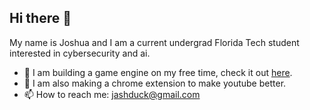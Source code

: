 ## Hi there 👋

My name is Joshua and I am a current undergrad Florida Tech student interested in cybersecurity and ai.

- 🌱 I am building a game engine on my free time, check it out [here](https://github.com/JashDuck/DuckEngine).
- 🔭 I am also making a chrome extension to make youtube better.
- 📫 How to reach me: jashduck@gmail.com

<!--
**JashDuck/JashDuck** is a ✨ _special_ ✨ repository because its `README.md` (this file) appears on your GitHub profile.

Here are some ideas to get you started:

- 🔭 I’m currently working on ...
- 🌱 I’m currently learning ...
- 👯 I’m looking to collaborate on ...
- 🤔 I’m looking for help with ...
- 💬 Ask me about ...
- 📫 How to reach me: ...
- 😄 Pronouns: ...
- ⚡ Fun fact: ...
-->
